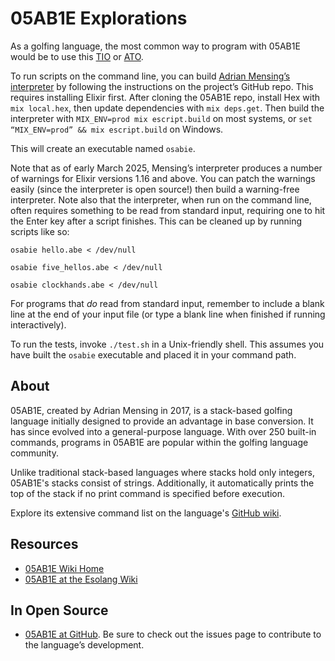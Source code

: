 # 05AB1E Explorations

As a golfing language, the most common way to program with 05AB1E would be to use this [TIO](https://tio.run/#osabie) or [ATO](https://ato.pxeger.com/run?1=m73MwDQxyTB1wYKlpSVpuhabTF2VPFJzcvJ1FMrzi3JSFJV0lhQnJRdDpWHKAA).

To run scripts on the command line, you can build [Adrian Mensing’s interpreter](https://github.com/Adriandmen/05AB1E) by following the instructions on the project’s GitHub repo. This requires installing Elixir first. After cloning the 05AB1E repo, install Hex with `mix local.hex`, then update dependencies with `mix deps.get`. Then build the interpreter with `MIX_ENV=prod mix escript.build` on most systems, or `set “MIX_ENV=prod” && mix escript.build` on Windows.

This will create an executable named `osabie`.

Note that as of early March 2025, Mensing’s interpreter produces a number of warnings for Elixir versions 1.16 and above. You can patch the warnings easily (since the interpreter is open source!) then build a warning-free interpreter. Note also that the interpreter, when run on the command line, often requires something to be read from standard input, requiring one to hit the Enter key after a script finishes. This can be cleaned up by running scripts like so:

```
osabie hello.abe < /dev/null
```

```
osabie five_hellos.abe < /dev/null
```

```
osabie clockhands.abe < /dev/null
```

For programs that _do_ read from standard input, remember to include a blank line at the end of your input file (or type a blank line when finished if running interactively).

To run the tests, invoke `./test.sh` in a Unix-friendly shell. This assumes you have built the `osabie` executable and placed it in your command path.

## About

05AB1E, created by Adrian Mensing in 2017, is a stack-based golfing language initially designed to provide an advantage in base conversion. It has since evolved into a general-purpose language. With over 250 built-in commands, programs in 05AB1E are popular within the golfing language community.

Unlike traditional stack-based languages where stacks hold only integers, 05AB1E's stacks consist of strings. Additionally, it automatically prints the top of the stack if no print command is specified before execution.

Explore its extensive command list on the language's [GitHub wiki](https://github.com/Adriandmen/05AB1E/wiki/Commands).

## Resources

- [05AB1E Wiki Home](https://github.com/Adriandmen/05AB1E/wiki)
- [05AB1E at the Esolang Wiki](https://esolangs.org/wiki/05AB1E)

## In Open Source

- [05AB1E at GitHub](https://github.com/Adriandmen/05AB1E). Be sure to check out the issues page to contribute to the language’s development.
